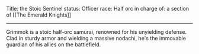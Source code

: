Title: the Stoic Sentinel
status: Officer
race: Half orc
in charge of: a section of [[The Emerald Knights]]

---

Grimmok is a stoic half-orc samurai, renowned for his unyielding defense. Clad in sturdy armor and wielding a massive nodachi, he's the immovable guardian of his allies on the battlefield.